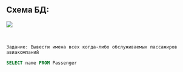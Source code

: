    ## Схема БД:



![](https://i.imgur.com/3oHRH3b.png)


<br> 

```
Задание: Вывести имена всех когда-либо обслуживаемых пассажиров авиакомпаний
```

```SQL
SELECT name FROM Passenger
```

